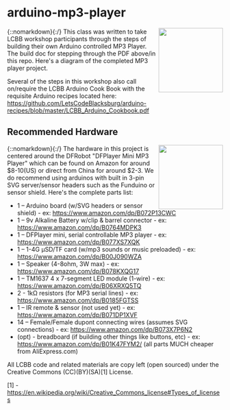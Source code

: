 # arduino-mp3-player

{::nomarkdown}<IMG SRC=http://theweeks.org/tmp/PICS/LCBB/LCBB_mp3/LCBB_DFPlayer+speaker+tm1637LCD.png align=right width=150>{:/} This class was written to take LCBB workshop participants through the steps of building their own Arduino controlled MP3 Player. The build doc for stepping through the PDF above/in this repo. Here's a diagram of the completed MP3 player project.

Several of the steps in this workshop also call on/require the LCBB Arduino Cook Book with the requisite Arduino recipes located here: https://github.com/LetsCodeBlacksburg/arduino-recipes/blob/master/LCBB_Arduino_Cookbook.pdf

## Recommended Hardware
{::nomarkdown}<A HREF=http://theweeks.org/tmp/PICS/LCBB/DFPlayer_Mini_Manual.pdf target=_new><IMG SRC=http://theweeks.org/tmp/PICS/LCBB/LCBB_mp3/LCBB_DFPlayer.jpg align=right width=150></A>{:/}
The hardware in this project is centered around the DFRobot "DFPlayer Mini MP3 Player" which can be found on Amazon for around $8-10(US) or direct from China for around $2-3.  We do recommend using arduinos with built in 3-pin SVG server/sensor headers such as the Funduino or sensor shield. Here's the complete parts list:
* 1 – Arduino board (w/SVG headers or sensor shield) - ex: https://www.amazon.com/dp/B072P13CWC
* 1 – 9v Alkaline Battery w/clip & barrel connector - ex: https://www.amazon.com/dp/B0764MDPK3
* 1 – DFPlayer mini, serial controllable MP3 player - ex: https://www.amazon.com/dp/B077XS7XQK
* 1 – 1-4G µSD/TF card (w/mp3 sounds or music preloaded) - ex: https://www.amazon.com/dp/B00J090WZA
* 1 – Speaker (4-8ohm, 3W max) - ex: https://www.amazon.com/dp/B078KXQG17
* 1 – TM1637 4 x 7-segment LED module (1-wire) - ex: https://www.amazon.com/dp/B06XRXQ5TQ
* 2 - 1kΩ resistors (for MP3 serial lines) - ex: https://www.amazon.com/dp/B0185FGTSS
* 1 – IR remote & sensor (not used yet) - ex: https://www.amazon.com/dp/B071DP1XVF
* 14 – Female/Female dupont connecting wires (assumes SVG connections) - ex: https://www.amazon.com/dp/B073X7P6N2 
* (opt) - breadboard (if building other things like buttons, etc) - ex: https://www.amazon.com/dp/B01K47FYM2/
(all parts MUCH cheaper from AliExpress.com)

All LCBB code and related materials are copy left (open sourced) under the Creative Commons (CC)(BY)(SA)[1] License.

[1] - https://en.wikipedia.org/wiki/Creative_Commons_license#Types_of_licenses
